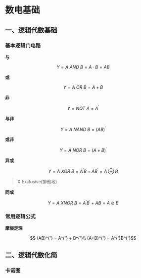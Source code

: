 # 数电基础

## 一、逻辑代数基础

### 基本逻辑门电路

**与**

$$Y = A\ AND\ B = A·B = AB$$

**或**

$$Y = A\ OR\ B = A+B$$

**非**

$$Y = NOT\ A = A^{'}$$

**与非**

$$Y = A\ NAND\ B = (AB)^{'}$$

**或非**

$$Y = A\ NOR\ B = (A+B)^{'}$$

**异或**

$$Y = A\ XOR\ B = A^{'}B + AB^{'} = A\oplus B$$
>X:Exclusive(排他地)

**同或**

$$Y = A\ XNOR\ B = A^{'}B^{'} + AB = A\odot B$$

### 常用逻辑公式

**摩根定理**

$$ (AB)^{'} = A^{'} + B^{'}\\ (A+B)^{'} = A^{'}B^{'}$$


## 二、逻辑代数化简

### 卡诺图